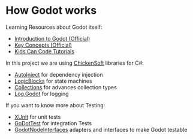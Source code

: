 # How Godot works

Learning Resources about Godot itself:

- [Introduction to Godot (Official)](https://docs.godotengine.org/en/stable/getting_started/introduction/introduction_to_godot.html)
- [Key Concepts (Official)](https://docs.godotengine.org/en/stable/getting_started/introduction/key_concepts_overview.html)
- [Kids Can Code Tutorials](https://kidscancode.org/godot_recipes/4.x/g101/index.html)

In this project we are using [ChickenSoft](https://chickensoft.games/) libraries for C#:

- [AutoInject](https://github.com/chickensoft-games/AutoInject) for dependency injection
- [LogicBlocks](https://github.com/chickensoft-games/LogicBlocks) for state machines
- [Collections](https://github.com/chickensoft-games/Collections) for advances collection types
- [Log.Godot](https://github.com/chickensoft-games/Log.Godot) for logging

If you want to know more about Testing:

- [XUnit](https://learn.microsoft.com/en-us/dotnet/core/testing/unit-testing-with-dotnet-test) for unit tests 
- [GoDotTest](https://github.com/chickensoft-games/GoDotTest) for integration Tests
- [GodotNodeInterfaces](https://github.com/chickensoft-games/GodotNodeInterfaces) adapters and interfaces to make Godot testable 

